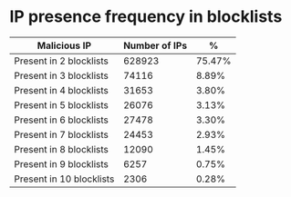 # IP presence frequency in blocklists
| Malicious IP | Number of IPs | % |
|----|----|----|
| Present in 2 blocklists | 628923 | 75.47% |
| Present in 3 blocklists | 74116 | 8.89% |
| Present in 4 blocklists | 31653 | 3.80% |
| Present in 5 blocklists | 26076 | 3.13% |
| Present in 6 blocklists | 27478 | 3.30% |
| Present in 7 blocklists | 24453 | 2.93% |
| Present in 8 blocklists | 12090 | 1.45% |
| Present in 9 blocklists | 6257 | 0.75% |
| Present in 10 blocklists | 2306 | 0.28% |
